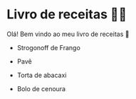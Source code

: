 # Livro de receitas :man_cook: 

Olá! Bem vindo ao meu livro de receitas :wave:

- Strogonoff de Frango

- Pavê
- Torta de abacaxi
- Bolo de cenoura
